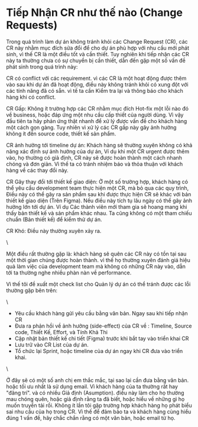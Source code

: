 # Tiếp Nhận CR như thế nào  (Change Requests)

Trong quá trình làm dự án không tránh khỏi các Change Request (CR), các CR này nhằm mục đích sửa đổi để cho dự án phù hợp với nhu cầu mới phát sinh, vì thế CR là một điều tốt và cần thiết. Tuy nghiên khi tiếp nhận các CR này ta thường chưa có sự chuyển bị cần thiết, dẫn đến gặp một số vấn đề phát sinh trong quá trình này:

CR có conflict với các requirement. vì các CR là một hoạt động được thêm vào sau khi dự án đã hoạt động, điều này không tránh khỏi có xung đột với các tính năng đã có sẵn. vì tế ta cần Kiểm tra lại và thông báo cho khách hàng khi có conflict.

CR Gấp: Không ít trường hợp các CR nhằm mục đích Hot-fix một lỗi nào đó về business, hoặc đáp ứng một nhu cầu cấp thiết của người dùng. Vì vậy đầu tiên ta hãy phản ứng thật nhanh để xử lý được vấn đề cho khách hàng một cách gọn gàng. Tuy nhiên vì xử lý các CR gấp này gây ảnh hưởng không ít đến source code, thiết kế sản phẩm.

CR ảnh hưởng tới timeline dự án: Khách hàng sẽ thường xuyên không có khả năng xác định sự ảnh hưởng của dự án, Ví dụ khi một CR urgent được thêm vào, họ thường có giả định, CR này sẽ được hoàn thành một cách nhanh chóng và đơn giản. Vì thế ta có tránh nhiệm báo và thỏa thuận với khách hàng về các thay đổi này.

CR Gây thay đổi tới thiết kế giao diện: Ở một số trường hợp, khách hàng có thể yêu cầu development team thực hiện một CR, mà bỏ qua các quy trình, Điều này có thể gây ra sản phẩm sau khi được thực hiện CR sẽ khác với bản thiết kế giao diện (Trên Figma). Nếu điều này tích tụ lâu ngày có thể gây ảnh hưởng lớn tới dự án. Ví dụ Các thành viên mới tham gia sẽ hoang mang khi thấy bản thiết kế và sản phẩm khác nhau. Ta cũng không có một tham chiếu chuẩn (Bản thiết kế) để kiểm thử dự án.

CR Khó: Điều này thường xuyên xảy ra.

\


Một điều rất thường gặp là: khách hàng sẽ quên các CR này có tồn tại sau một thời gian chúng được hoàn thành. vì thế họ thường xuyên đánh giá hiệu quả làm việc của development team mà không có những CR này vào, dẫn tới ta thường nghe nhiều phàn nàn về performance.

Vì thế tôi đề xuất một check list cho Quản lý dự án có thể tránh được các lỗi thường gặp bên trên:

\


* Yêu cầu khách hàng gửi yêu cầu bằng văn bản. Ngay sau khi tiếp nhận CR&#x20;
* Đưa ra phản hồi về ảnh hưởng (side-effect) của CR về : Timeline, Source code, Thiết Kế, Effort, và Tính Khả Thi
* Cập nhật bản thiết kế chi tiết (Figma) trước khi bắt tay vào triển khai CR
* Lưu trữ vào CR List của dự án.&#x20;
* Tổ chức lại Sprint, hoặc timeline của dự án ngay khi CR đưa vào triển khai.&#x20;

\


Ở đây sẽ có một số anh chị em thắc mắc, tại sao lại cần đưa bằng văn bản. hoặc tối ưu nhất là sử dụng email. Vì khách hàng của ta thường rất hay "đãng trí". và có nhiều Giả định (Asumption). điều này làm cho họ thường mau chóng quên, hoặc giả định rằng ta đã biết, hoặc hiểu về những gì họ muốn truyền tải rồi. Không ít lần tôi gặp trường hợp khách hàng họ phát biểu sai nhu cầu của họ trong CR. Vì thế để đảm bảo ta và khách hàng cùng hiểu đúng 1 vấn đề, hãy chắc chắn rằng có một văn bản, hoặc email từ họ.
